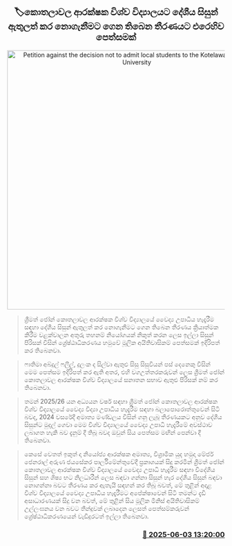 <p align='center'><b><h2 align='center' title='Petition against the decision not to admit local students to the Kotelawala Defence University'>🏷කොතලාවල ආරක්ෂක විශ්ව විද්‍යාලයට දේශීය සිසුන් ඇතුලත් කර නොගැනීමට ගෙන තිබෙන තීරණයට එරෙහිව පෙත්සමක්</h2></b></p>
<p align='center'><img src='https://helakuru.sgp1.cdn.digitaloceanspaces.com/esana/images/lib/court-2[1].jpg' width='600' alt='Petition against the decision not to admit local students to the Kotelawala Defence University'></p>

> ශ්‍රීමත් ජෝන් කොතලාවල ආරක්ෂක විශ්ව විද්‍යාලයේ වෛද්‍ය උපාධිය හැදෑරීම සඳහා දේශීය සිසුන් ඇතුලත් කර නොගැනීමට ගෙන තිබෙන තීරණය ක්‍රියාත්මක කිරීම වළක්වාලන අතුරු තහනම් නියෝගයක් නිකුත් කරන ලෙස ඉල්ලා සිසුන් පිරිසක් විසින් ශ්‍රේෂ්ඨාධිකරණය හමුවේ මූලික අයිතිවාසිකම් පෙත්සමක් ඉදිරිපත් කර තිබෙනවා.

> ෆාතිමා අබ්දුල් ෆලීල්, දුලංක ද සිල්වා ඇතුළු සිසු සිසුවියන් පස් දෙනෙකු විසින් මෙම පෙත්සම ඉදිරිපත් කර ඇති අතර, එහි වගඋත්තරකරුවන් ලෙස ශ්‍රීමත් ජෝන් කොතලාවල ආරක්ෂක විශ්ව විද්‍යාලයේ සනාතන සභාව ඇතුළු පිරිසක් නම් කර තිබෙනවා.

> තමන් 2025/26 යන අධ්‍යයන වර්ෂ සඳහා ශ්‍රීමත් ජෝන් කොතලාවල ආරක්ෂක විශ්ව විද්‍යාලයේ වෛද්‍ය විද්‍යා උපාධිය හැදෑරීම සඳහා බලාපොරොත්තුවෙන් සිටි බවද, 2024 වසරේදී අමාත්‍ය මණ්ඩලය විසින් ගනු ලැබූ තීරණයකට අනුව දේශීය සිසුන්ට මුදල් ගෙවා මෙම විශ්ව විද්‍යාලයේ වෛද්‍ය උපාධි හැදෑරීමේ අවස්ථාව ලබාගත හැකි බව දැනුම් දී තිබූ බවද ඔවුන් සිය පෙත්සම මඟින් පෙන්වා දී තිබෙනවා.

> කෙසේ වෙතත් ඉකුත් දා නියෝජ්‍ය ආරක්ෂක අමාත්‍ය, විශ්‍රාමික යුද හමුදා මේජර් ජෙනරාල් අරුණ ජයසේකර පාර්ලිමේන්තුවේදී ප්‍රකාශයක් සිදු කරමින් ශ්‍රීමත් ජෝන් කොතලාවල ආරක්ෂක විශ්ව විද්‍යාලයේ වෛද්‍ය උපාධි හැදෑරීම සඳහා විදේශීය සිසුන් සහ ශිෂ්‍ය භට නිලධාරීන් ලෙස බඳවා ගන්නා සිසුන් හැර දේශීය සිසුන් බඳවා නොගන්නා බවට තීරණය කර ඇතැයි සඳහන් කර තිබූ බවත්, මේ තුළින් අදාළ විශ්ව විද්‍යාලයේ වෛද්‍ය උපාධිය හැදෑරීමට අපේක්ෂාවෙන් සිටි තමන්ට දැඩි අසාධාරණයක් සිදු වන බවත්, මේ තුළින් සිය මූලික මිනිස් අයිතිවාසිකම් උල්ලංඝනය වන බවට තීන්දුවක් ලබාදෙන ලෙසත් පෙත්සම්කරුවන් ශ්‍රේෂ්ඨාධිකරණයෙන් වැඩිදුරටත් ඉල්ලා තිබෙනවා.



<h3 align='right'><a href='https://www.helakuru.lk/esana/p/110646/'>📅 2025-06-03 13:20:00</a></h3>
